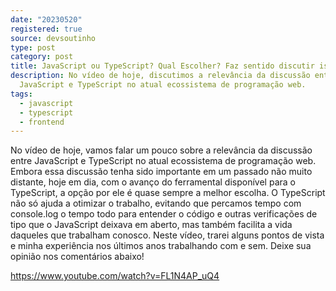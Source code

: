 ```yaml
---
date: "20230520"
registered: true
source: devsoutinho
type: post
category: post
title: JavaScript ou TypeScript? Qual Escolher? Faz sentido discutir isso?
description: No vídeo de hoje, discutimos a relevância da discussão entre
  JavaScript e TypeScript no atual ecossistema de programação web.
tags:
  - javascript
  - typescript
  - frontend
---
```


No vídeo de hoje, vamos falar um pouco sobre a relevância da discussão entre JavaScript e TypeScript no atual ecossistema de programação web. Embora essa discussão tenha sido importante em um passado não muito distante, hoje em dia, com o avanço do ferramental disponível para o TypeScript, a opção por ele é quase sempre a melhor escolha. O TypeScript não só ajuda a otimizar o trabalho, evitando que percamos tempo com console.log o tempo todo para entender o código e outras verificações de tipo que o JavaScript deixava em aberto, mas também facilita a vida daqueles que trabalham conosco. Neste vídeo, trarei alguns pontos de vista e minha experiência nos últimos anos trabalhando com e sem. Deixe sua opinião nos comentários abaixo!

https://www.youtube.com/watch?v=FL1N4AP_uQ4